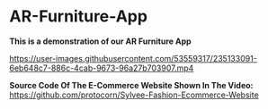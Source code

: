 # AR-Furniture-App


**This is a demonstration of our AR Furniture App**

https://user-images.githubusercontent.com/53559317/235133091-6eb648c7-886c-4cab-9673-96a27b703907.mp4

**Source Code Of The E-Commerce Website Shown In The Video:**
https://github.com/protocorn/Sylvee-Fashion-Ecommerce-Website
